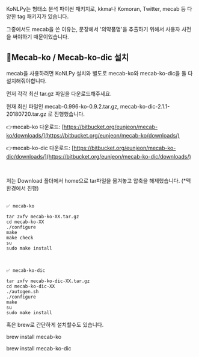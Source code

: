 KoNLPy는 형태소 분석 파이썬 패키지로, kkma나 Komoran, Twitter, mecab 등 다양한 tag 패키지가 있습니다. <br>

그중에서도 mecab을 쓴 이유는, 문장에서 '의약품명'을 추출하기 위해서 사용자 사전을 써야하기 때문이었습니다.

## 🔨Mecab-ko / Mecab-ko-dic 설치

mecab을 사용하려면 KoNLPy 설치와 별도로 mecab-ko와 mecab-ko-dic을 둘 다 설치해줘야합니다. 

먼저 각각 최신 tar.gz 파일을 다운로드해주세요.

현재 최신 파일인 mecab-0.996-ko-0.9.2.tar.gz, mecab-ko-dic-2.1.1-20180720.tar.gz 로 진행했습니다.

👉mecab-ko 다운로드: [https://bitbucket.org/eunjeon/mecab-ko/downloads/](https://bitbucket.org/eunjeon/mecab-ko/downloads/)


👉mecab-ko-dic 다운로드: [https://bitbucket.org/eunjeon/mecab-ko-dic/downloads/](https://bitbucket.org/eunjeon/mecab-ko-dic/downloads/)

<br>

저는 Download 폴더에서 home으로 tar파일을 옮겨놓고 압축을 해제했습니다. (\*맥 환경에서 진행)
<br><br>

```
✅ mecab-ko 

tar zxfv mecab-ko-XX.tar.gz
cd mecab-ko-XX
./configure 
make
make check
su
sudo make install
```

<br>

```
✅ mecab-ko-dic

tar zxfv mecab-ko-dic-XX.tar.gz
cd mecab-ko-dic-XX
./autogen.sh
./configure 
make
su
sudo make install
```

혹은 brew로 간단하게 설치할수도 있습니다. <br>

brew install mecab-ko

brew install mecab-ko-dic